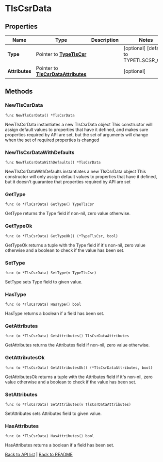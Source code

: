 # TlsCsrData

## Properties

Name | Type | Description | Notes
------------ | ------------- | ------------- | -------------
**Type** | Pointer to [**TypeTlsCsr**](TypeTlsCsr.md) |  | [optional] [default to TYPETLSCSR_CSR]
**Attributes** | Pointer to [**TlsCsrDataAttributes**](TlsCsrDataAttributes.md) |  | [optional] 

## Methods

### NewTlsCsrData

`func NewTlsCsrData() *TlsCsrData`

NewTlsCsrData instantiates a new TlsCsrData object
This constructor will assign default values to properties that have it defined,
and makes sure properties required by API are set, but the set of arguments
will change when the set of required properties is changed

### NewTlsCsrDataWithDefaults

`func NewTlsCsrDataWithDefaults() *TlsCsrData`

NewTlsCsrDataWithDefaults instantiates a new TlsCsrData object
This constructor will only assign default values to properties that have it defined,
but it doesn't guarantee that properties required by API are set

### GetType

`func (o *TlsCsrData) GetType() TypeTlsCsr`

GetType returns the Type field if non-nil, zero value otherwise.

### GetTypeOk

`func (o *TlsCsrData) GetTypeOk() (*TypeTlsCsr, bool)`

GetTypeOk returns a tuple with the Type field if it's non-nil, zero value otherwise
and a boolean to check if the value has been set.

### SetType

`func (o *TlsCsrData) SetType(v TypeTlsCsr)`

SetType sets Type field to given value.

### HasType

`func (o *TlsCsrData) HasType() bool`

HasType returns a boolean if a field has been set.

### GetAttributes

`func (o *TlsCsrData) GetAttributes() TlsCsrDataAttributes`

GetAttributes returns the Attributes field if non-nil, zero value otherwise.

### GetAttributesOk

`func (o *TlsCsrData) GetAttributesOk() (*TlsCsrDataAttributes, bool)`

GetAttributesOk returns a tuple with the Attributes field if it's non-nil, zero value otherwise
and a boolean to check if the value has been set.

### SetAttributes

`func (o *TlsCsrData) SetAttributes(v TlsCsrDataAttributes)`

SetAttributes sets Attributes field to given value.

### HasAttributes

`func (o *TlsCsrData) HasAttributes() bool`

HasAttributes returns a boolean if a field has been set.


[Back to API list](../README.md#documentation-for-api-endpoints) | [Back to README](../README.md)


